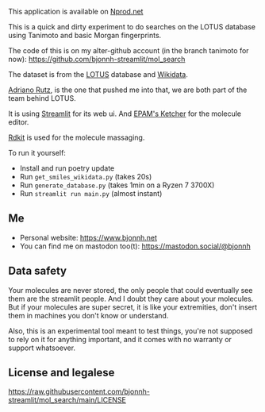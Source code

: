 This application is available on [Nprod.net](https://search.nprod.net/)

This is a quick and dirty experiment to do searches on the LOTUS database using Tanimoto and basic Morgan fingerprints.

The code of this is on my alter-github account (in the branch tanimoto for now): https://github.com/bjonnh-streamlit/mol_search

The dataset is from the [LOTUS](https://lotus.nprod.net/) database and [Wikidata](https://www.wikidata.org).

[Adriano Rutz](https://adafede.github.io/), is the one that pushed me into that, we are both part of the team behind LOTUS.

It is using [Streamlit](https://streamlit.io)  for its web ui.
And [EPAM's Ketcher](https://lifescience.opensource.epam.com/ketcher/index.html?ref=blog.streamlit.io) for the molecule editor.

[Rdkit](https://www.rdkit.org) is used for the molecule massaging.

To run it yourself:
- Install and run poetry update
- Run `get_smiles_wikidata.py`  (takes 20s)
- Run `generate_database.py`    (takes 1min on a Ryzen 7 3700X)
- Run `streamlit run main.py`   (almost instant)

## **Me**

- Personal website: https://www.bjonnh.net
- You can find me on mastodon too(t): https://mastodon.social/@bjonnh


## **Data safety**

Your molecules are never stored, the only people that could eventually see them are the streamlit people. 
And I doubt they care about your molecules. But if your molecules are super secret, it is like your extremities, don't insert 
them in machines you don't know or understand.

Also, this is an experimental tool meant to test things, you're not supposed to rely on it for anything important, and
it comes with no warranty or support whatsoever.

## **License and legalese**

https://raw.githubusercontent.com/bjonnh-streamlit/mol_search/main/LICENSE
